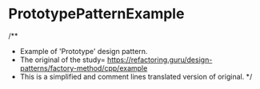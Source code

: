 # PrototypePatternExample
/**
* Example of 'Prototype' design pattern.
* The original of the study= https://refactoring.guru/design-patterns/factory-method/cpp/example
* This is a simplified and comment lines translated version of original.
*/
